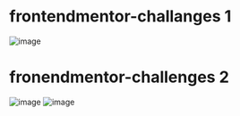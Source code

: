 # frontendmentor-challanges 1
![image](https://user-images.githubusercontent.com/93541408/205935897-2312e6bc-476a-4c82-8375-9daee3145410.png)

# fronendmentor-challenges 2
![image](https://user-images.githubusercontent.com/93541408/206716579-a22e5412-c41b-488c-9654-9d63f4b9b3b2.png)
![image](https://user-images.githubusercontent.com/93541408/206716645-40ebbd50-9625-40f6-b70a-85f46b48e6ae.png)
